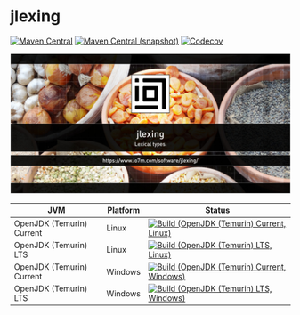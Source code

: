 jlexing
===

[![Maven Central](https://img.shields.io/maven-central/v/com.io7m.jlexing/com.io7m.jlexing.svg?style=flat-square)](http://search.maven.org/#search%7Cga%7C1%7Cg%3A%22com.io7m.jlexing%22)
[![Maven Central (snapshot)](https://img.shields.io/nexus/s/https/s01.oss.sonatype.org/com.io7m.jlexing/com.io7m.jlexing.svg?style=flat-square)](https://s01.oss.sonatype.org/content/repositories/snapshots/com/io7m/jlexing/)
[![Codecov](https://img.shields.io/codecov/c/github/io7m/jlexing.svg?style=flat-square)](https://codecov.io/gh/io7m/jlexing)

![jlexing](./src/site/resources/jlexing.jpg?raw=true)

| JVM | Platform | Status |
|-----|----------|--------|
| OpenJDK (Temurin) Current | Linux | [![Build (OpenJDK (Temurin) Current, Linux)](https://img.shields.io/github/actions/workflow/status/io7m/jlexing/workflows/main.linux.temurin.current.yml)](https://github.com/io7m/jlexing/actions?query=workflow%3Amain.linux.temurin.current)|
| OpenJDK (Temurin) LTS | Linux | [![Build (OpenJDK (Temurin) LTS, Linux)](https://img.shields.io/github/actions/workflow/status/io7m/jlexing/workflows/main.linux.temurin.lts.yml)](https://github.com/io7m/jlexing/actions?query=workflow%3Amain.linux.temurin.lts)|
| OpenJDK (Temurin) Current | Windows | [![Build (OpenJDK (Temurin) Current, Windows)](https://img.shields.io/github/actions/workflow/status/io7m/jlexing/workflows/main.windows.temurin.current.yml)](https://github.com/io7m/jlexing/actions?query=workflow%3Amain.windows.temurin.current)|
| OpenJDK (Temurin) LTS | Windows | [![Build (OpenJDK (Temurin) LTS, Windows)](https://img.shields.io/github/actions/workflow/status/io7m/jlexing/workflows/main.windows.temurin.lts.yml)](https://github.com/io7m/jlexing/actions?query=workflow%3Amain.windows.temurin.lts)|
